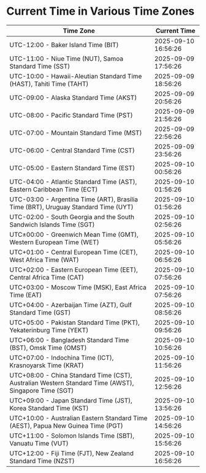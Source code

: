 # Current Time in Various Time Zones

| Time Zone | Current Time |
|-----------|--------------|
| UTC-12:00 - Baker Island Time (BIT) | 2025-09-10 16:56:26 |
| UTC-11:00 - Niue Time (NUT), Samoa Standard Time (SST) | 2025-09-09 17:56:26 |
| UTC-10:00 - Hawaii-Aleutian Standard Time (HAST), Tahiti Time (TAHT) | 2025-09-09 18:56:26 |
| UTC-09:00 - Alaska Standard Time (AKST) | 2025-09-09 20:56:26 |
| UTC-08:00 - Pacific Standard Time (PST) | 2025-09-09 21:56:26 |
| UTC-07:00 - Mountain Standard Time (MST) | 2025-09-09 22:56:26 |
| UTC-06:00 - Central Standard Time (CST) | 2025-09-09 23:56:26 |
| UTC-05:00 - Eastern Standard Time (EST) | 2025-09-10 00:56:26 |
| UTC-04:00 - Atlantic Standard Time (AST), Eastern Caribbean Time (ECT) | 2025-09-10 01:56:26 |
| UTC-03:00 - Argentina Time (ART), Brasília Time (BRT), Uruguay Standard Time (UYT) | 2025-09-10 01:56:26 |
| UTC-02:00 - South Georgia and the South Sandwich Islands Time (SGT) | 2025-09-10 02:56:26 |
| UTC±00:00 - Greenwich Mean Time (GMT), Western European Time (WET) | 2025-09-10 05:56:26 |
| UTC+01:00 - Central European Time (CET), West Africa Time (WAT) | 2025-09-10 06:56:26 |
| UTC+02:00 - Eastern European Time (EET), Central Africa Time (CAT) | 2025-09-10 07:56:26 |
| UTC+03:00 - Moscow Time (MSK), East Africa Time (EAT) | 2025-09-10 07:56:26 |
| UTC+04:00 - Azerbaijan Time (AZT), Gulf Standard Time (GST) | 2025-09-10 08:56:26 |
| UTC+05:00 - Pakistan Standard Time (PKT), Yekaterinburg Time (YEKT) | 2025-09-10 09:56:26 |
| UTC+06:00 - Bangladesh Standard Time (BST), Omsk Time (OMST) | 2025-09-10 10:56:26 |
| UTC+07:00 - Indochina Time (ICT), Krasnoyarsk Time (KRAT) | 2025-09-10 11:56:26 |
| UTC+08:00 - China Standard Time (CST), Australian Western Standard Time (AWST), Singapore Time (SGT) | 2025-09-10 12:56:26 |
| UTC+09:00 - Japan Standard Time (JST), Korea Standard Time (KST) | 2025-09-10 13:56:26 |
| UTC+10:00 - Australian Eastern Standard Time (AEST), Papua New Guinea Time (PGT) | 2025-09-10 14:56:26 |
| UTC+11:00 - Solomon Islands Time (SBT), Vanuatu Time (VUT) | 2025-09-10 15:56:26 |
| UTC+12:00 - Fiji Time (FJT), New Zealand Standard Time (NZST) | 2025-09-10 16:56:26 |
